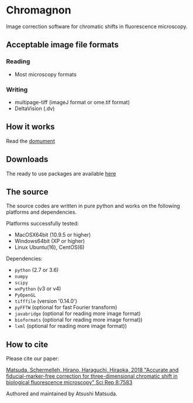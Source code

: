 # Chromagnon
Image correction software for chromatic shifts in fluorescence microscopy.


Acceptable image file formats
-----------------------------
### Reading
* Most microscopy formats

### Writing
* multipage-tiff (imageJ format or ome.tif format)
* DeltaVision (.dv)

How it works
------------
Read the [domument](https://github.com/macronucleus/Chromagnon/releases/download/Doc-v0.5/DocumentV06.pdf)

Downloads
---------
The ready to use packages are available [here](https://github.com/macronucleus/Chromagnon/releases/tag/v0.6)

The source
----------
The source codes are written in pure python and works on the following platforms and dependencies.

Platforms successfully tested:
* MacOSX64bit (10.9.5 or higher)
* Windows64bit (XP or higher)
* Linux Ubuntu(16), CentOS(6)

Dependencies:
* `python` (2.7 or 3.6)
* `numpy`
* `scipy`
* `wxPython` (v3 or v4)
* `PyOpenGL`
* `tifffile` (version '0.14.0') 
* `pyFFTW` (optional for fast Fourier transform)
* `javabridge` (optional for reading more image format)
* `bioformats` (optional for reading more image format))
* `lxml` (optional for reading more image format))

How to cite
----------
Please cite our paper:

[Matsuda, Schermelleh, Hirano, Haraguchi, Hiraoka, 2018 "Accurate and fiducial-marker-free correction for three-dimensional chromatic shift in biological fluorescence microscopy"  Sci Rep 8:7583](https://www.nature.com/articles/s41598-018-25922-7)


Authored and maintained by Atsushi Matsuda.
